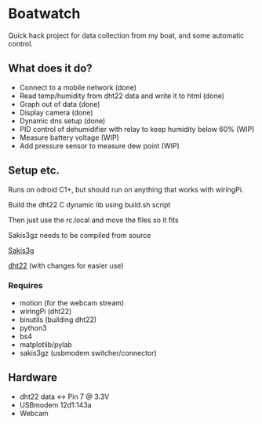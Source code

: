 # Boatwatch
Quick hack project for data collection from my boat, and some automatic control.

## What does it do?
* Connect to a mobile network (done)
* Read temp/humidity from dht22 data and write it to html (done)
* Graph out of data (done)
* Display camera (done)
* Dynamic dns setup (done)
* PID control of dehumidifier with relay to keep humidity below 60% (WIP)
* Measure battery voltage (WIP)
* Add pressure sensor to measure dew point (WIP)

## Setup etc.
Runs on odroid C1+, but should run on anything that works with wiringPi.

Build the dht22 C dynamic lib using build.sh script

Then just use the rc.local and move the files so it fits

Sakis3gz needs to be compiled from source

[Sakis3g](https://github.com/Trixarian/sakis3g-source)

[dht22](https://github.com/technion/lol_dht22) (with changes for easier use)

### Requires
* motion (for the webcam stream)
* wiringPi (dht22)
* binutils (building dht22)
* python3
* bs4
* matplotlib/pylab
* sakis3gz (usbmodem switcher/connector)

## Hardware
* dht22 data <-> Pin 7 @ 3.3V
* USBmodem 12d1:143a
* Webcam
